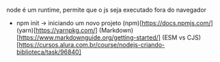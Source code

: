 node é um runtime, permite que o js seja executado fora do navegador

* npm init -> iniciando um novo projeto
(npm)[https://docs.npmjs.com/]
(yarn)[https://yarnpkg.com/]
(Markdown)[https://www.markdownguide.org/getting-started/]
(ESM vs CJS)[https://cursos.alura.com.br/course/nodejs-criando-biblioteca/task/96840]
